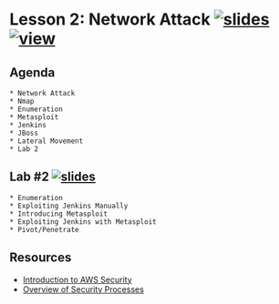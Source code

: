 # Lesson 2: Network Attack [![slides](../_images/slides-clean.png)](slides/june-DSO-bootcamp-week-six-lesson-two.pdf)[![view](../_images/view-clean.png)](https://speakerdeck.com/devsecops/devsecops-bootcamp-week-6-lesson-2)

## Agenda

```
* Network Attack
* Nmap
* Enumeration
* Metasploit
* Jenkins
* JBoss
* Lateral Movement
* Lab 2
```

## Lab #2 [![slides](../_images/lab-clean.png)](labs/LAB-2.md)

```
* Enumeration
* Exploiting Jenkins Manually
* Introducing Metasploit
* Exploiting Jenkins with Metasploit
* Pivot/Penetrate
```

## Resources
* [Introduction to AWS Security](https://d0.awsstatic.com/whitepapers/Security/Intro_to_AWS_Security.pdf)
* [Overview of Security Processes](https://d0.awsstatic.com/whitepapers/Security/AWS%20Security%20Whitepaper.pdf)
